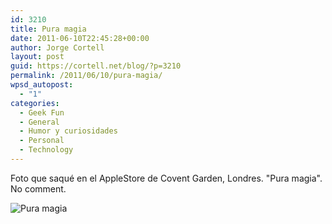 ```yaml
---
id: 3210
title: Pura magia
date: 2011-06-10T22:45:28+00:00
author: Jorge Cortell
layout: post
guid: https://cortell.net/blog/?p=3210
permalink: /2011/06/10/pura-magia/
wpsd_autopost:
  - "1"
categories:
  - Geek Fun
  - General
  - Humor y curiosidades
  - Personal
  - Technology
---
```

Foto que saqué en el AppleStore de Covent Garden, Londres. "Pura magia". No comment.

<img class="aligncenter" src="https://farm6.static.flickr.com/5028/5824172000_3287356834_z.jpg" alt="Pura magia" />